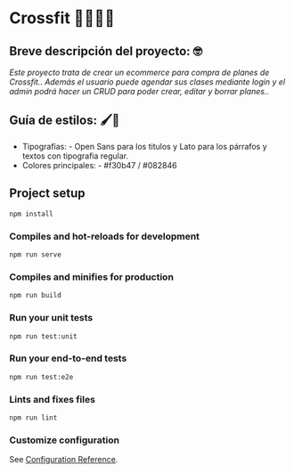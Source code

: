 # Crossfit 💪🏋🏻‍♀️
## Breve descripción del proyecto: 🤓
_Este proyecto trata de crear un ecommerce para compra de planes de Crossfit.. Además el usuario puede agendar sus clases mediante login y el admin podrá hacer un CRUD para poder crear, editar y borrar planes.._


## Guía de estilos: 🖌️💖

* Tipografías: - Open Sans para los titulos y Lato para los párrafos y textos con tipografia regular.
* Colores principales: - #f30b47 / #082846

## Project setup
```
npm install
```

### Compiles and hot-reloads for development
```
npm run serve
```

### Compiles and minifies for production
```
npm run build
```

### Run your unit tests
```
npm run test:unit
```

### Run your end-to-end tests
```
npm run test:e2e
```

### Lints and fixes files
```
npm run lint
```

### Customize configuration
See [Configuration Reference](https://cli.vuejs.org/config/).
